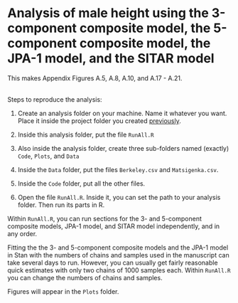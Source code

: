 # Analysis of male height using the 3-component composite model, the 5-component composite model, the JPA-1 model, and the SITAR model

This makes Appendix Figures A.5, A.8, A.10, and A.17 - A.21.

<br/>
Steps to reproduce the analysis:

1) Create an analysis folder on your machine. Name it whatever you want. Place it inside the project folder you created [previously](../README.md). 

2) Inside this analysis folder, put the file ``RunAll.R``

3) Also inside the analysis folder, create three sub-folders named (exactly) ``Code``, ``Plots``, and ``Data``

4) Inside the ``Data`` folder, put the files ``Berkeley.csv`` and ``Matsigenka.csv``.

5) Inside the ``Code`` folder, put all the other files.

6) Open the file ``RunAll.R``. Inside it, you can set the path to your analysis folder. Then run its parts in R.

Within ``RunAll.R``, you can run sections for the 3- and 5-component composite models, JPA-1 model, and SITAR model independently, and in any order.

Fitting the the 3- and 5-component composite models and the JPA-1 model in Stan with the numbers of chains and samples used in the manuscript can take several days to run. However, you can usually get fairly reasonable quick estimates with only two chains of 1000 samples each. Within ``RunAll.R`` you can change the numbers of chains and samples.

Figures will appear in the ``Plots`` folder.
